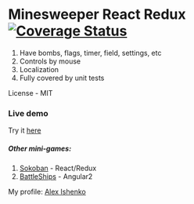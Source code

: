Minesweeper React Redux [![Coverage Status](https://coveralls.io/repos/github/qialex/minesweeper-react-redux/badge.svg?branch=master)](https://coveralls.io/github/qialex/minesweeper-react-redux?branch=master)
====================

1. Have bombs, flags, timer, field, settings, etc
2. Controls by mouse
3. Localization
4. Fully covered by unit tests

License - MIT

### Live demo

Try it [here](https://qialex.github.io/minesweeper-react-redux)

##### Other mini-games:

1. [Sokoban](http://qialex.github.io/React-Redux-Sokoban) - React/Redux
2. [BattleShips](https://qialex.github.io/Angular2-BattleShip/) - Angular2


My profile: [Alex Ishenko](http://qialex.me/ui)
